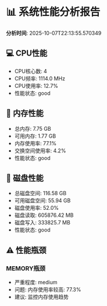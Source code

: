 # 📊 系统性能分析报告

**分析时间**: 2025-10-07T22:13:55.570349

## 💻 CPU性能
- CPU核心数: 4
- CPU频率: 1114.0 MHz
- CPU使用率: 12.7%
- 性能状态: good

## 💾 内存性能
- 总内存: 7.75 GB
- 可用内存: 1.77 GB
- 内存使用率: 77.1%
- 交换空间使用率: 4.2%
- 性能状态: good

## 💽 磁盘性能
- 总磁盘空间: 116.58 GB
- 可用磁盘空间: 55.94 GB
- 磁盘使用率: 52.0%
- 磁盘读取: 605876.42 MB
- 磁盘写入: 333825.7 MB
- 性能状态: good

## ⚠️ 性能瓶颈

### MEMORY瓶颈
- 严重程度: medium
- 问题: 内存使用率较高: 77.3%
- 建议: 监控内存使用趋势